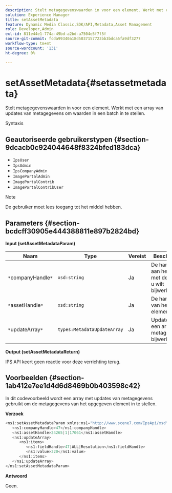 ```yaml
---
description: Stelt metagegevenswaarden in voor een element. Werkt met een array van updates van metagegevens om waarden in een batch in te stellen.
solution: Experience Manager
title: setAssetMetadata
feature: Dynamic Media Classic,SDK/API,Metadata,Asset Management
role: Developer,Admin
exl-id: 811e44e1-774a-49bd-a2bd-a7504e5f7f5f
source-git-commit: fcda99340a18d5037157723bb3bdca5fa9df3277
workflow-type: tm+mt
source-wordcount: '131'
ht-degree: 0%

---
```


# setAssetMetadata{#setassetmetadata}

Stelt metagegevenswaarden in voor een element. Werkt met een array van updates van metagegevens om waarden in een batch in te stellen.

Syntaxis

## Geautoriseerde gebruikerstypen {#section-9dcacb0c924044648f8324bfed183dca}

* `IpsUser`
* `IpsAdmin`
* `IpsCompanyAdmin`
* `ImagePortalAdmin`
* `ImagePortalContrib`
* `ImagePortalContribUser`

>[!NOTE]
>
>De gebruiker moet lees toegang tot het middel hebben.

## Parameters {#section-bcdcff30905e444388811e897b2824bd}

**Input (setAssetMetadataParam)**

| Naam | Type | Vereist | Beschrijving |
|---|---|---|---|
| `*`companyHandle`*` | `xsd:string` | Ja | De handgreep aan het bedrijf met de activa u wilt bijwerken. |
| `*`assetHandle`*` | `xsd:string` | Ja | De handgreep van het element. |
| `*`updateArray`*` | `types:MetadataUpdateArray` | Ja | Updates in een array met metagegevens bijwerken. |

**Output (setAssetMetadataReturn)**

IPS API keert geen reactie voor deze verrichting terug.

## Voorbeelden {#section-1ab412e7ee1d4d6d8469b0b403598c42}

In dit codevoorbeeld wordt een array met updates van metagegevens gebruikt om de metagegevens van het opgegeven element in te stellen.

**Verzoek**

```java
<ns1:setAssetMetadataParam xmlns:ns1="http://www.scene7.com/IpsApi/xsd">
   <ns1:companyHandle>47</ns1:companyHandle>
   <ns1:assetHandle>24265|1|17061</ns1:assetHandle>
   <ns1:updateArray>
      <ns1:items>
         <ns1:fieldHandle>47|ALL|Resolution</ns1:fieldHandle>
         <ns1:value>320</ns1:value>
      </ns1:items>
   </ns1:updateArray>
</ns1:setAssetMetadataParam>
```

**Antwoord**

Geen.
